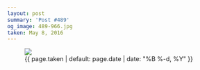 ```yaml
---
layout: post
summary: 'Post #489'
og_image: 489-966.jpg
taken: May 8, 2016
---
```


<figure class="post">
 <img sizes="(min-width: 700px) 50vw, calc(100vw - 2rem)" src="{{ site.assets_url }}/489-483.jpg" srcset="{{ site.assets_url }}/489-966.jpg 966w, {{ site.assets_url }}/489-724.jpg 724w, {{ site.assets_url }}/489-483.jpg 483w, {{ site.assets_url }}/489-242.jpg 242w"/>
 <figcaption>
  <time>
   {{ page.taken | default: page.date | date: "%B %-d, %Y" }}
  </time>
 </figcaption>
</figure>
